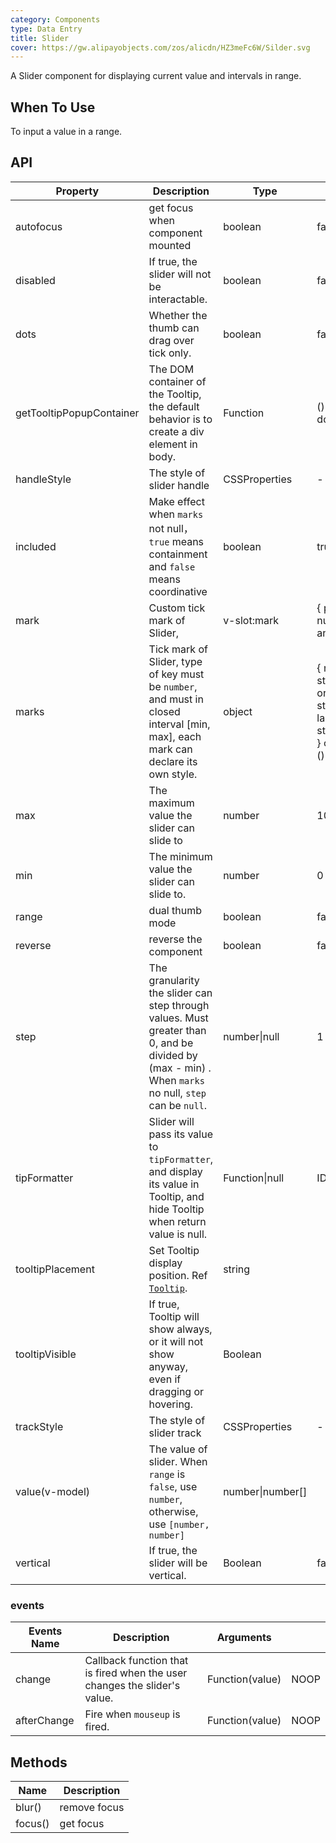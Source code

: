 ```yaml
---
category: Components
type: Data Entry
title: Slider
cover: https://gw.alipayobjects.com/zos/alicdn/HZ3meFc6W/Silder.svg
---
```


A Slider component for displaying current value and intervals in range.

## When To Use

To input a value in a range.

## API

| Property | Description | Type | Default | Version |
| --- | --- | --- | --- | --- |
| autofocus | get focus when component mounted | boolean | false |  |
| disabled | If true, the slider will not be interactable. | boolean | false |  |
| dots | Whether the thumb can drag over tick only. | boolean | false |  |
| getTooltipPopupContainer | The DOM container of the Tooltip, the default behavior is to create a div element in body. | Function | () => document.body | 1.5.0 |
| handleStyle | The style of slider handle | CSSProperties | - |  |
| included | Make effect when `marks` not null，`true` means containment and `false` means coordinative | boolean | true |  |
| mark | Custom tick mark of Slider, | v-slot:mark | { point: number, label: any } | 3.0 |
| marks | Tick mark of Slider, type of key must be `number`, and must in closed interval \[min, max], each mark can declare its own style. | object | { number: string\|VNode } or { number: { style: object, label: string\|VNode } } or { number: () => VNode } |  |
| max | The maximum value the slider can slide to | number | 100 |  |
| min | The minimum value the slider can slide to. | number | 0 |  |
| range | dual thumb mode | boolean | false |  |
| reverse | reverse the component | boolean | false | 1.5.0 |
| step | The granularity the slider can step through values. Must greater than 0, and be divided by (max - min) . When `marks` no null, `step` can be `null`. | number\|null | 1 |  |
| tipFormatter | Slider will pass its value to `tipFormatter`, and display its value in Tooltip, and hide Tooltip when return value is null. | Function\|null | IDENTITY |  |
| tooltipPlacement | Set Tooltip display position. Ref [`Tooltip`](/components/tooltip/). | string |  | 1.5.0 |
| tooltipVisible | If true, Tooltip will show always, or it will not show anyway, even if dragging or hovering. | Boolean |  |  |
| trackStyle | The style of slider track | CSSProperties | - |  |
| value(v-model) | The value of slider. When `range` is `false`, use `number`, otherwise, use `[number, number]` | number\|number\[] |  |  |
| vertical | If true, the slider will be vertical. | Boolean | false |  |

### events

| Events Name | Description | Arguments |  |
| --- | --- | --- | --- |
| change | Callback function that is fired when the user changes the slider's value. | Function(value) | NOOP |
| afterChange | Fire when `mouseup` is fired. | Function(value) | NOOP |

## Methods

| Name    | Description  |
| ------- | ------------ |
| blur()  | remove focus |
| focus() | get focus    |
